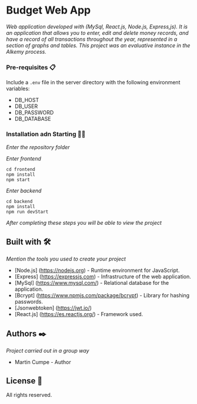 # Budget Web App

_Web application developed with (MySql, React.js, Node.js, Express,js). It is an application that allows you to enter, edit and delete money records, and have a record of all transactions throughout the year, represented in a section of graphs and tables._
_This project was an evaluative instance in the Alkemy process._



### Pre-requisites 📋

Include a `.env` file in the server directory with the following environment variables:
* DB_HOST 
* DB_USER
* DB_PASSWORD
* DB_DATABASE 


### Installation adn Starting 🚀🔧

_Enter the repository folder_

_Enter frontend_

```
cd frontend
npm install
npm start
``` 

_Enter backend_

```
cd backend
npm install
npm run devStart
```

_After completing these steps you will be able to view the project_


## Built with 🛠️

_Mention the tools you used to create your project_
* [Node.js] (https://nodejs.org) - Runtime environment for JavaScript.
* [Express] (https://expressjs.com) - Infrastructure of the web application.
* [MySql] (https://www.mysql.com/) - Relational database for the application.
* [Bcrypt] (https://www.npmjs.com/package/bcrypt) - Library for hashing passwords.
* [Jsonwebtoken] (https://jwt.io/)
* [React.js] (https://es.reactjs.org/) - Framework used.



## Authors ✒️

_Project carried out in a group way_
 
*  Martin Cumpe  -  Author


## License 📄
All rights reserved.



